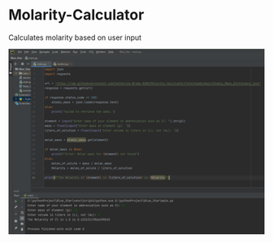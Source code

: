 # Molarity-Calculator
Calculates molarity based on user input

![Alt](https://github.com/Katherine-Brown-8000/Molarity-Calculator/blob/main/Molarity%20Calculator.png)
